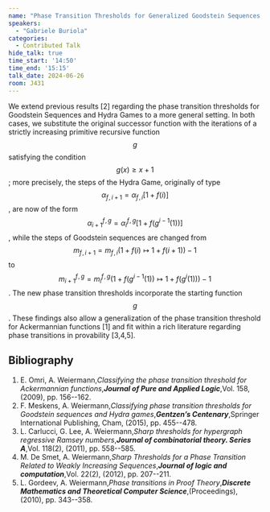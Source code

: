 ```yaml
---
name: "Phase Transition Thresholds for Generalized Goodstein Sequences, Hydra Games and Ackermannian Functions."
speakers:
  - "Gabriele Buriola"
categories:
  - Contributed Talk
hide_talk: true
time_start: '14:50'
time_end: '15:15'
talk_date: 2024-06-26
room: J431
---
```









We extend previous results [2] regarding the phase transition thresholds for Goodstein Sequences and Hydra Games to a more general setting. In both cases, we substitute the original successor function with the iterations of a strictly increasing primitive recursive function $$g$$ satisfying the condition $$g(x) \geq x+1$$; more precisely, the steps of the Hydra Game, originally of type $$\alpha_{f\!,i+1}= \alpha_{f\!,i}[1+f(i)]$$, are now of the form $$\alpha^{f\!,g}_{i+1}=\alpha^{f\!,g}_{i}[1+f(g^{i-1}(1))] $$, while the steps of Goodstein sequences are changed from $$m_{f\!,i+1}=m_{f\!,i}\left(1+f(i) \mapsto 1+f(i+1)\right) -1$$ to $$m^{f\!,g}_{i+1}=m^{f\!,g}_i\left(1+f(g^{i-1}(1)) \mapsto 1+f(g^{i}(1))\right) -1$$. The new phase transition thresholds incorporate the starting function $$g$$. These findings also allow a generalization of the phase transition threshold for Ackermannian functions [1] and fit within a rich literature regarding phase transitions in provability [3,4,5].


## Bibliography

1. E. Omri, A. Weiermann,_Classifying the phase transition threshold for Ackermannian functions_,**_Journal of Pure and Applied Logic_**,Vol. 158, (2009), pp. 156--162.
2. F. Meskens, A. Weiermann,_Classifying phase transition thresholds for Goodstein sequences and Hydra games_,**_Gentzen’s Centenary_**,Springer International Publishing, Cham, (2015), pp. 455--478.
3. L. Carlucci, G. Lee, A. Weiermann,_Sharp thresholds for hypergraph regressive Ramsey numbers_,**_Journal of combinatorial theory. Series A_**,Vol. 118(2), (2011), pp. 558--585.
4. M. De Smet, A. Weiermann,_Sharp Thresholds for a Phase Transition Related to Weakly Increasing Sequences_,**_Journal of logic and computation_**,Vol. 22(2), (2012), pp. 207--211.
5. L. Gordeev, A. Weiermann,_Phase transitions in Proof Theory_,**_Discrete Mathematics and Theoretical Computer Science_**,(Proceedings), (2010), pp. 343--358.






